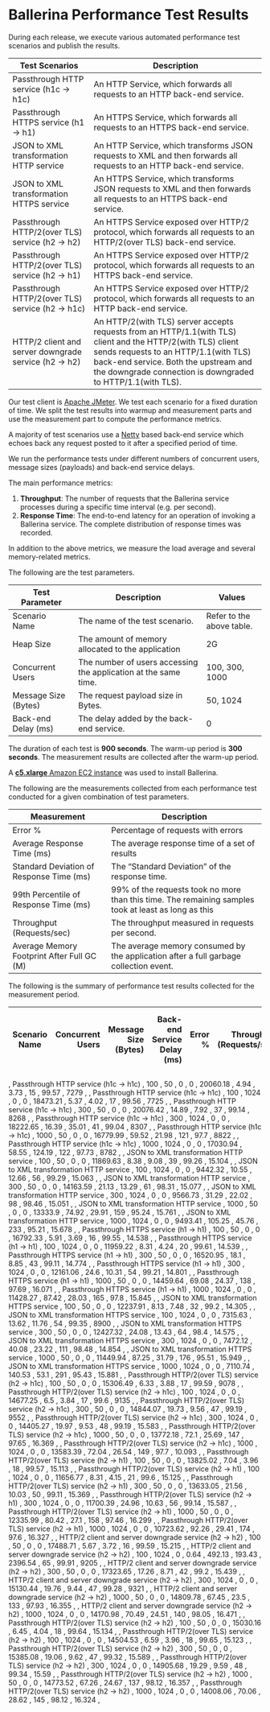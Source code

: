 # Ballerina Performance Test Results

During each release, we execute various automated performance test scenarios and publish the results.

| Test Scenarios | Description |
| --- | --- |
| Passthrough HTTP service (h1c -> h1c) | An HTTP Service, which forwards all requests to an HTTP back-end service. |
| Passthrough HTTPS service (h1 -> h1) | An HTTPS Service, which forwards all requests to an HTTPS back-end service. |
| JSON to XML transformation HTTP service | An HTTP Service, which transforms JSON requests to XML and then forwards all requests to an HTTP back-end service. |
| JSON to XML transformation HTTPS service | An HTTPS Service, which transforms JSON requests to XML and then forwards all requests to an HTTPS back-end service. |
| Passthrough HTTP/2(over TLS) service (h2 -> h2) | An HTTPS Service exposed over HTTP/2 protocol, which forwards all requests to an HTTP/2(over TLS) back-end service. |
| Passthrough HTTP/2(over TLS) service (h2 -> h1) | An HTTPS Service exposed over HTTP/2 protocol, which forwards all requests to an HTTPS back-end service. |
| Passthrough HTTP/2(over TLS) service (h2 -> h1c) | An HTTPS Service exposed over HTTP/2 protocol, which forwards all requests to an HTTP back-end service. |
| HTTP/2 client and server downgrade service (h2 -> h2) | An HTTP/2(with TLS) server accepts requests from an HTTP/1.1(with TLS) client and the HTTP/2(with TLS) client sends requests to an HTTP/1.1(with TLS) back-end service. Both the upstream and the downgrade connection is downgraded to HTTP/1.1(with TLS). |

Our test client is [Apache JMeter](https://jmeter.apache.org/index.html). We test each scenario for a fixed duration of
time. We split the test results into warmup and measurement parts and use the measurement part to compute the
performance metrics.

A majority of test scenarios use a [Netty](https://netty.io/) based back-end service which echoes back any request
posted to it after a specified period of time.

We run the performance tests under different numbers of concurrent users, message sizes (payloads) and back-end service
delays.

The main performance metrics:

1. **Throughput**: The number of requests that the Ballerina service processes during a specific time interval (e.g. per second).
2. **Response Time**: The end-to-end latency for an operation of invoking a Ballerina service. The complete distribution of response times was recorded.

In addition to the above metrics, we measure the load average and several memory-related metrics.

The following are the test parameters.

| Test Parameter | Description | Values |
| --- | --- | --- |
| Scenario Name | The name of the test scenario. | Refer to the above table. |
| Heap Size | The amount of memory allocated to the application | 2G |
| Concurrent Users | The number of users accessing the application at the same time. | 100, 300, 1000 |
| Message Size (Bytes) | The request payload size in Bytes. | 50, 1024 |
| Back-end Delay (ms) | The delay added by the back-end service. | 0 |

The duration of each test is **900 seconds**. The warm-up period is **300 seconds**.
The measurement results are collected after the warm-up period.

A [**c5.xlarge** Amazon EC2 instance](https://aws.amazon.com/ec2/instance-types/) was used to install Ballerina.

The following are the measurements collected from each performance test conducted for a given combination of
test parameters.

| Measurement | Description |
| --- | --- |
| Error % | Percentage of requests with errors |
| Average Response Time (ms) | The average response time of a set of results |
| Standard Deviation of Response Time (ms) | The “Standard Deviation” of the response time. |
| 99th Percentile of Response Time (ms) | 99% of the requests took no more than this time. The remaining samples took at least as long as this |
| Throughput (Requests/sec) | The throughput measured in requests per second. |
| Average Memory Footprint After Full GC (M) | The average memory consumed by the application after a full garbage collection event. |

The following is the summary of performance test results collected for the measurement period.

|  Scenario Name | Concurrent Users | Message Size (Bytes) | Back-end Service Delay (ms) | Error % | Throughput (Requests/sec) | Average Response Time (ms) | Standard Deviation of Response Time (ms) | 99th Percentile of Response Time (ms) | Ballerina GC Throughput (%) | Average Ballerina Memory Footprint After Full GC (M) |
|---|---:|---:|---:|---:|---:|---:|---:|---:|---:|---:|
,  Passthrough HTTP service (h1c -> h1c) , 100 , 50 , 0 , 0 , 20060.18 , 4.94 , 3.73 , 15 , 99.57 , 7279 ,
,  Passthrough HTTP service (h1c -> h1c) , 100 , 1024 , 0 , 0 , 18473.21 , 5.37 , 4.02 , 17 , 99.56 , 7725 ,
,  Passthrough HTTP service (h1c -> h1c) , 300 , 50 , 0 , 0 , 20076.42 , 14.89 , 7.92 , 37 , 99.14 , 8268 ,
,  Passthrough HTTP service (h1c -> h1c) , 300 , 1024 , 0 , 0 , 18222.65 , 16.39 , 35.01 , 41 , 99.04 , 8307 ,
,  Passthrough HTTP service (h1c -> h1c) , 1000 , 50 , 0 , 0 , 16779.99 , 59.52 , 21.98 , 121 , 97.7 , 8822 ,
,  Passthrough HTTP service (h1c -> h1c) , 1000 , 1024 , 0 , 0 , 17030.94 , 58.55 , 124.19 , 122 , 97.73 , 8782 ,
,  JSON to XML transformation HTTP service , 100 , 50 , 0 , 0 , 11869.63 , 8.38 , 9.08 , 39 , 99.26 , 15.104 ,
,  JSON to XML transformation HTTP service , 100 , 1024 , 0 , 0 , 9442.32 , 10.55 , 12.66 , 56 , 99.29 , 15.063 ,
,  JSON to XML transformation HTTP service , 300 , 50 , 0 , 0 , 14163.59 , 21.13 , 13.29 , 61 , 98.31 , 15.077 ,
,  JSON to XML transformation HTTP service , 300 , 1024 , 0 , 0 , 9566.73 , 31.29 , 22.02 , 98 , 98.46 , 15.051 ,
,  JSON to XML transformation HTTP service , 1000 , 50 , 0 , 0 , 13333.9 , 74.92 , 29.91 , 159 , 95.24 , 15.761 ,
,  JSON to XML transformation HTTP service , 1000 , 1024 , 0 , 0 , 9493.41 , 105.25 , 45.76 , 233 , 95.21 , 15.678 ,
,  Passthrough HTTPS service (h1 -> h1) , 100 , 50 , 0 , 0 , 16792.33 , 5.91 , 3.69 , 16 , 99.55 , 14.538 ,
,  Passthrough HTTPS service (h1 -> h1) , 100 , 1024 , 0 , 0 , 11959.22 , 8.31 , 4.24 , 20 , 99.61 , 14.539 ,
,  Passthrough HTTPS service (h1 -> h1) , 300 , 50 , 0 , 0 , 16520.95 , 18.1 , 8.85 , 43 , 99.11 , 14.774 ,
,  Passthrough HTTPS service (h1 -> h1) , 300 , 1024 , 0 , 0 , 12161.06 , 24.6 , 10.31 , 54 , 99.21 , 14.801 ,
,  Passthrough HTTPS service (h1 -> h1) , 1000 , 50 , 0 , 0 , 14459.64 , 69.08 , 24.37 , 138 , 97.69 , 16.071 ,
,  Passthrough HTTPS service (h1 -> h1) , 1000 , 1024 , 0 , 0 , 11428.27 , 87.42 , 28.03 , 165 , 97.8 , 15.845 ,
,  JSON to XML transformation HTTPS service , 100 , 50 , 0 , 0 , 12237.91 , 8.13 , 7.48 , 32 , 99.2 , 14.305 ,
,  JSON to XML transformation HTTPS service , 100 , 1024 , 0 , 0 , 7315.63 , 13.62 , 11.76 , 54 , 99.35 , 8900 ,
,  JSON to XML transformation HTTPS service , 300 , 50 , 0 , 0 , 12427.32 , 24.08 , 13.43 , 64 , 98.4 , 14.575 ,
,  JSON to XML transformation HTTPS service , 300 , 1024 , 0 , 0 , 7472.12 , 40.08 , 23.22 , 111 , 98.48 , 14.854 ,
,  JSON to XML transformation HTTPS service , 1000 , 50 , 0 , 0 , 11449.94 , 87.25 , 31.79 , 176 , 95.51 , 15.949 ,
,  JSON to XML transformation HTTPS service , 1000 , 1024 , 0 , 0 , 7110.74 , 140.53 , 53.1 , 291 , 95.43 , 15.881 ,
,  Passthrough HTTP/2(over TLS) service (h2 -> h1c) , 100 , 50 , 0 , 0 , 15306.49 , 6.33 , 3.88 , 17 , 99.59 , 9078 ,
,  Passthrough HTTP/2(over TLS) service (h2 -> h1c) , 100 , 1024 , 0 , 0 , 14677.25 , 6.5 , 3.84 , 17 , 99.6 , 9135 ,
,  Passthrough HTTP/2(over TLS) service (h2 -> h1c) , 300 , 50 , 0 , 0 , 14844.07 , 19.73 , 9.56 , 47 , 99.19 , 9552 ,
,  Passthrough HTTP/2(over TLS) service (h2 -> h1c) , 300 , 1024 , 0 , 0 , 14405.27 , 19.97 , 9.53 , 48 , 99.19 , 15.583 ,
,  Passthrough HTTP/2(over TLS) service (h2 -> h1c) , 1000 , 50 , 0 , 0 , 13772.18 , 72.1 , 25.69 , 147 , 97.65 , 16.369 ,
,  Passthrough HTTP/2(over TLS) service (h2 -> h1c) , 1000 , 1024 , 0 , 0 , 13583.39 , 72.04 , 26.54 , 149 , 97.7 , 10.093 ,
,  Passthrough HTTP/2(over TLS) service (h2 -> h1) , 100 , 50 , 0 , 0 , 13825.02 , 7.04 , 3.96 , 18 , 99.57 , 15.113 ,
,  Passthrough HTTP/2(over TLS) service (h2 -> h1) , 100 , 1024 , 0 , 0 , 11656.77 , 8.31 , 4.15 , 21 , 99.6 , 15.125 ,
,  Passthrough HTTP/2(over TLS) service (h2 -> h1) , 300 , 50 , 0 , 0 , 13633.05 , 21.56 , 10.03 , 50 , 99.11 , 15.369 ,
,  Passthrough HTTP/2(over TLS) service (h2 -> h1) , 300 , 1024 , 0 , 0 , 11700.39 , 24.96 , 10.63 , 56 , 99.14 , 15.587 ,
,  Passthrough HTTP/2(over TLS) service (h2 -> h1) , 1000 , 50 , 0 , 0 , 12335.99 , 80.42 , 27.1 , 158 , 97.46 , 16.299 ,
,  Passthrough HTTP/2(over TLS) service (h2 -> h1) , 1000 , 1024 , 0 , 0 , 10723.62 , 92.26 , 29.41 , 174 , 97.6 , 16.327 ,
,  HTTP/2 client and server downgrade service (h2 -> h2) , 100 , 50 , 0 , 0 , 17488.71 , 5.67 , 3.72 , 16 , 99.59 , 15.215 ,
,  HTTP/2 client and server downgrade service (h2 -> h2) , 100 , 1024 , 0 , 0.64 , 492.13 , 193.43 , 2396.54 , 65 , 99.91 , 9205 ,
,  HTTP/2 client and server downgrade service (h2 -> h2) , 300 , 50 , 0 , 0 , 17323.65 , 17.26 , 8.71 , 42 , 99.2 , 15.439 ,
,  HTTP/2 client and server downgrade service (h2 -> h2) , 300 , 1024 , 0 , 0 , 15130.44 , 19.76 , 9.44 , 47 , 99.28 , 9321 ,
,  HTTP/2 client and server downgrade service (h2 -> h2) , 1000 , 50 , 0 , 0 , 14809.78 , 67.45 , 23.5 , 133 , 97.93 , 16.355 ,
,  HTTP/2 client and server downgrade service (h2 -> h2) , 1000 , 1024 , 0 , 0 , 14170.98 , 70.49 , 24.51 , 140 , 98.05 , 16.471 ,
,  Passthrough HTTP/2(over TLS) service (h2 -> h2) , 100 , 50 , 0 , 0 , 15030.16 , 6.45 , 4.04 , 18 , 99.64 , 15.134 ,
,  Passthrough HTTP/2(over TLS) service (h2 -> h2) , 100 , 1024 , 0 , 0 , 14504.53 , 6.59 , 3.96 , 18 , 99.65 , 15.123 ,
,  Passthrough HTTP/2(over TLS) service (h2 -> h2) , 300 , 50 , 0 , 0 , 15385.08 , 19.06 , 9.62 , 47 , 99.32 , 15.589 ,
,  Passthrough HTTP/2(over TLS) service (h2 -> h2) , 300 , 1024 , 0 , 0 , 14905.68 , 19.29 , 9.59 , 48 , 99.34 , 15.59 ,
,  Passthrough HTTP/2(over TLS) service (h2 -> h2) , 1000 , 50 , 0 , 0 , 14773.52 , 67.26 , 24.67 , 137 , 98.12 , 16.357 ,
,  Passthrough HTTP/2(over TLS) service (h2 -> h2) , 1000 , 1024 , 0 , 0 , 14008.06 , 70.06 , 28.62 , 145 , 98.12 , 16.324 ,